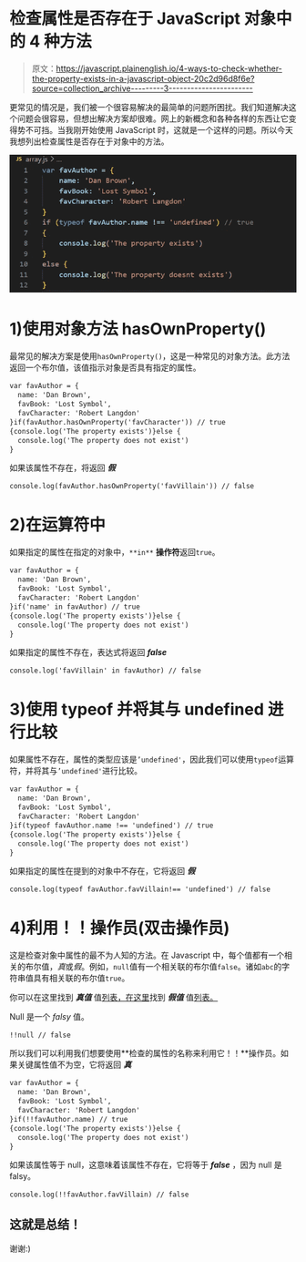 # 检查属性是否存在于 JavaScript 对象中的 4 种方法

> 原文：<https://javascript.plainenglish.io/4-ways-to-check-whether-the-property-exists-in-a-javascript-object-20c2d96d8f6e?source=collection_archive---------3----------------------->

更常见的情况是，我们被一个很容易解决的最简单的问题所困扰。我们知道解决这个问题会很容易，但想出解决方案却很难。网上的新概念和各种各样的东西让它变得势不可挡。当我刚开始使用 JavaScript 时，这就是一个这样的问题。所以今天我想列出检查属性是否存在于对象中的方法。

![](img/2130166ee237a4d1aafc59d224857535.png)

# 1)使用对象方法 hasOwnProperty()

最常见的解决方案是使用`hasOwnProperty()`，这是一种常见的对象方法。此方法返回一个布尔值，该值指示对象是否具有指定的属性。

```
var favAuthor = {
  name: 'Dan Brown',
  favBook: 'Lost Symbol',
  favCharacter: 'Robert Langdon'
}if(favAuthor.hasOwnProperty('favCharacter')) // true
{console.log('The property exists')}else {
  console.log('The property does not exist')
} 
```

如果该属性不存在，将返回 ***假***

```
console.log(favAuthor.hasOwnProperty('favVillain')) // false
```

# 2)在运算符中

如果指定的属性在指定的对象中，`**in**` **操作符**返回`true`。

```
var favAuthor = {
  name: 'Dan Brown',
  favBook: 'Lost Symbol',
  favCharacter: 'Robert Langdon'
}if('name' in favAuthor) // true
{console.log('The property exists')}else {
  console.log('The property does not exist')
}
```

如果指定的属性不存在，表达式将返回 ***false***

```
console.log('favVillain' in favAuthor) // false
```

# 3)使用 typeof 并将其与 undefined 进行比较

如果属性不存在，属性的类型应该是`’undefined'`，因此我们可以使用`typeof`运算符，并将其与`’undefined'`进行比较。

```
var favAuthor = {
  name: 'Dan Brown',
  favBook: 'Lost Symbol',
  favCharacter: 'Robert Langdon'
}if(typeof favAuthor.name !== 'undefined') // true
{console.log('The property exists')}else {
  console.log('The property does not exist')
}
```

如果指定的属性在提到的对象中不存在，它将返回 ***假***

```
console.log(typeof favAuthor.favVillain!== 'undefined') // false
```

# 4)利用！！操作员(双击操作员)

这是检查对象中属性的最不为人知的方法。在 Javascript 中，每个值都有一个相关的布尔值，*真*或*假*。例如，`null`值有一个相关联的布尔值`false`。诸如`abc`的字符串值具有相关联的布尔值`true`。

你可以在这里找到 ***真值*** 值[列表，在这里](https://developer.mozilla.org/en-US/docs/Glossary/Truthy)找到 ***假值*** 值[列表。](https://developer.mozilla.org/en-US/docs/Glossary/Falsy)

Null 是一个 *falsy* 值。

```
!!null // false
```

所以我们可以利用我们想要使用**检查的属性的名称来利用它！！**操作员。如果关键属性值不为空，它将返回 ***真***

```
var favAuthor = {
  name: 'Dan Brown',
  favBook: 'Lost Symbol',
  favCharacter: 'Robert Langdon'
}if(!!favAuthor.name) // true
{console.log('The property exists')}else {
  console.log('The property does not exist')
} 
```

如果该属性等于 null，这意味着该属性不存在，它将等于 ***false*** ，因为 null 是 falsy。

```
console.log(!!favAuthor.favVillain) // false
```

## 这就是总结！

谢谢:)